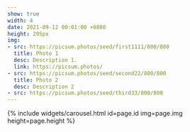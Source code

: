 ```yaml
---
show: true
width: 4
date: 2021-09-12 00:01:00 +0800
height: 295px
img:
- src: https://picsum.photos/seed/first1111/800/800
  title: Photo 1
  desc: Description 1.
  link: https://picsum.photos/
- src: https://picsum.photos/seed/second22/800/800
  title: Photo 2
  desc: Description 2
- src: https://picsum.photos/seed/third33/800/800
---
```


{% include widgets/carousel.html id=page.id img=page.img height=page.height %}
